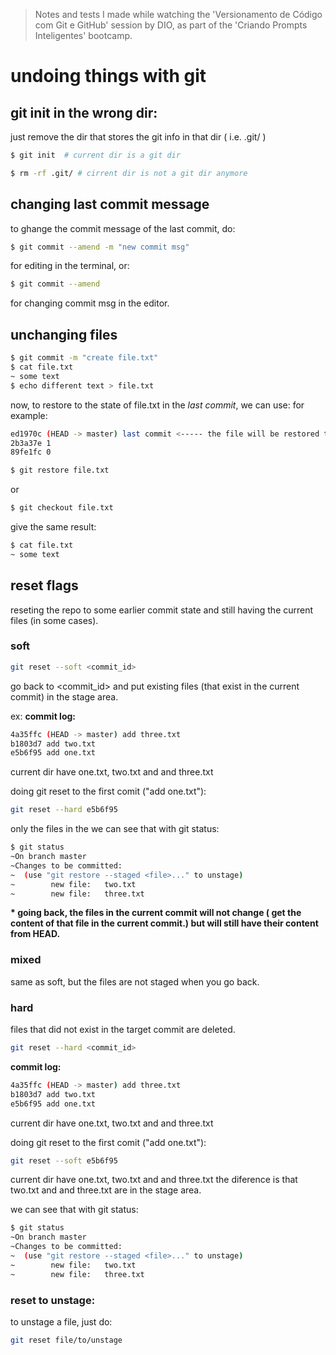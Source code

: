 > Notes and tests I made while watching the 'Versionamento de Código com Git e GitHub' session by DIO, as part of the 'Criando Prompts Inteligentes' bootcamp. 

# undoing things with git

## git init in the wrong dir:

just remove the dir that stores the git info in that dir ( i.e. .git/ )

```bash 
$ git init  # current dir is a git dir

$ rm -rf .git/ # cirrent dir is not a git dir anymore

```

## changing last commit message

to ghange the commit message of the last commit, do:

```bash 
$ git commit --amend -m "new commit msg"
```
for editing in the terminal, or:

```bash 
$ git commit --amend
```
for changing commit msg in the editor. 

## unchanging files

```bash
$ git commit -m "create file.txt"
$ cat file.txt
~ some text
$ echo different text > file.txt
```

now, to restore to the state of file.txt in the *last commit*, we can use:
for example:
```bash
ed1970c (HEAD -> master) last commit <----- the file will be restored to the state it was in this commit.
2b3a37e 1
89fe1fc 0
```

```bash
$ git restore file.txt
```
or
```bash
$ git checkout file.txt
```
give the same result:

```bash
$ cat file.txt
~ some text
```

## reset flags

reseting the repo to some earlier commit state and still having the current files (in some cases).

### soft

```bash
git reset --soft <commit_id>
```

go back to <commit_id> and put existing files (that exist in the current commit) in the stage area.

ex:
**commit log:**
```bash
4a35ffc (HEAD -> master) add three.txt
b1803d7 add two.txt
e5b6f95 add one.txt
```
current dir have one.txt, two.txt and and three.txt

doing git reset to the first comit ("add one.txt"):
```bash
git reset --hard e5b6f95
```
only the files in the 
we can see that with git status:
```bash
$ git status
~On branch master
~Changes to be committed:
~  (use "git restore --staged <file>..." to unstage)
~        new file:   two.txt
~        new file:   three.txt
```

**\* going back, the files in the current commit will not change ( get the content of that file in the current commit.) but will still have their content from HEAD.**

### mixed

same as soft, but the files are not staged when you go back.

### hard

files that did not exist in the target commit are deleted.


```bash
git reset --hard <commit_id>
```

**commit log:**
```bash
4a35ffc (HEAD -> master) add three.txt
b1803d7 add two.txt
e5b6f95 add one.txt
```
current dir have one.txt, two.txt and and three.txt

doing git reset to the first comit ("add one.txt"):
```bash
git reset --soft e5b6f95
```

current dir have one.txt, two.txt and and three.txt
the diference is that two.txt and and three.txt are in the stage area.

we can see that with git status:
```bash
$ git status
~On branch master
~Changes to be committed:
~  (use "git restore --staged <file>..." to unstage)
~        new file:   two.txt
~        new file:   three.txt
```

### reset to unstage:

to unstage a file, just do:

```bash
git reset file/to/unstage
```
